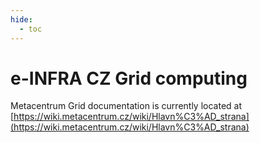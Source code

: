 ```yaml
---
hide:
  - toc
---
```


# e-INFRA CZ Grid computing

Metacentrum Grid documentation is currently located at [https://wiki.metacentrum.cz/wiki/Hlavn%C3%AD_strana](https://wiki.metacentrum.cz/wiki/Hlavn%C3%AD_strana)